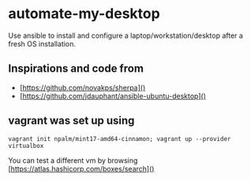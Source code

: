 # automate-my-desktop
Use ansible to install and configure a laptop/workstation/desktop after a fresh OS installation.



## Inspirations and code from

- [https://github.com/novakps/sherpa]()
- [https://github.com/jdauphant/ansible-ubuntu-desktop]()

## vagrant was set up using

```
vagrant init npalm/mint17-amd64-cinnamon; vagrant up --provider virtualbox
```

You can test a different vm by browsing [https://atlas.hashicorp.com/boxes/search]()